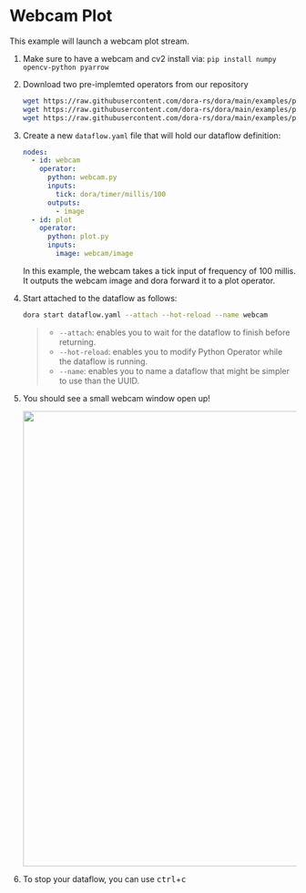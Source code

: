 # Webcam Plot

This example will launch a webcam plot stream. 

1. Make sure to have a webcam and cv2 install via: `pip install numpy opencv-python pyarrow`

2. Download two pre-implemted operators from our repository

    ```bash
    wget https://raw.githubusercontent.com/dora-rs/dora/main/examples/python-operator-dataflow/webcam.py
    wget https://raw.githubusercontent.com/dora-rs/dora/main/examples/python-operator-dataflow/plot.py
    wget https://raw.githubusercontent.com/dora-rs/dora/main/examples/python-operator-dataflow/utils.py
    ```

3. Create a new `dataflow.yaml` file that will hold our dataflow definition:

    ```yaml
    nodes:
      - id: webcam
        operator:
          python: webcam.py
          inputs:
            tick: dora/timer/millis/100
          outputs:
            - image
      - id: plot
        operator:
          python: plot.py
          inputs:
            image: webcam/image 
    ```

    In this example, the webcam takes a tick input of frequency of 100 millis. It outputs the webcam image and dora forward it to a plot operator.

4. Start attached to the dataflow as follows:
    ```bash
    dora start dataflow.yaml --attach --hot-reload --name webcam
    ```

    > - `--attach`: enables you to wait for the dataflow to finish 
    > before returning.
    > - `--hot-reload`: enables you to modify Python Operator while the 
    > dataflow is running.
    > - `--name`: enables you to name a dataflow that might be simpler to use than the UUID.

5. You should see a small webcam window open up!

    <p align="center">
        <img src="/img/webcam.png" width="800"/>
    </p>

6. To stop your dataflow, you can use <kbd>ctrl</kbd>+<kbd>c</kbd>
